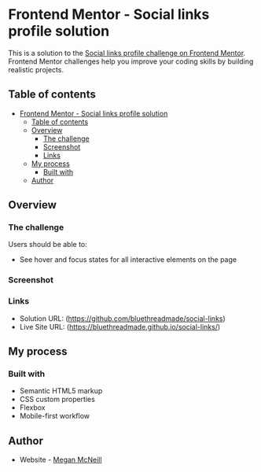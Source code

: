 # Frontend Mentor - Social links profile solution

This is a solution to the [Social links profile challenge on Frontend Mentor](https://www.frontendmentor.io/challenges/social-links-profile-UG32l9m6dQ). Frontend Mentor challenges help you improve your coding skills by building realistic projects. 

## Table of contents

- [Frontend Mentor - Social links profile solution](#frontend-mentor---social-links-profile-solution)
  - [Table of contents](#table-of-contents)
  - [Overview](#overview)
    - [The challenge](#the-challenge)
    - [Screenshot](#screenshot)
    - [Links](#links)
  - [My process](#my-process)
    - [Built with](#built-with)
  - [Author](#author)

## Overview

### The challenge

Users should be able to:

- See hover and focus states for all interactive elements on the page

### Screenshot


### Links

- Solution URL: (https://github.com/bluethreadmade/social-links)
- Live Site URL: (https://bluethreadmade.github.io/social-links/)

## My process

### Built with

- Semantic HTML5 markup
- CSS custom properties
- Flexbox
- Mobile-first workflow

## Author

- Website - [Megan McNeill](https://meganmcneill.dev)